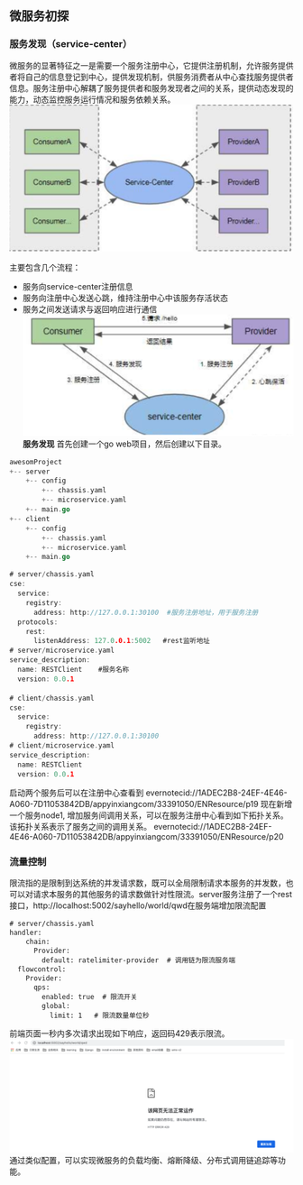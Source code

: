 ## 微服务初探
### 服务发现（service-center）
微服务的显著特征之一是需要一个服务注册中心，它提供注册机制，允许服务提供者将自己的信息登记到中心，提供发现机制，供服务消费者从中心查找服务提供者信息。服务注册中心解耦了服务提供者和服务发现者之间的关系，提供动态发现的能力，动态监控服务运行情况和服务依赖关系。
![picture](https://github.com/xusitan/xusitan.github.io/blob/main/%E5%BE%AE%E6%9C%8D%E5%8A%A1/%E5%BE%AE%E6%9C%8D%E5%8A%A1%E5%88%9D%E6%8E%A2/%E6%88%AA%E5%B1%8F2021-09-26%20%E4%B8%8B%E5%8D%884.38.21.png)

主要包含几个流程：
* 服务向service-center注册信息
* 服务向注册中心发送心跳，维持注册中心中该服务存活状态
* 服务之间发送请求与返回响应进行通信
![picture](https://github.com/xusitan/xusitan.github.io/blob/main/%E5%BE%AE%E6%9C%8D%E5%8A%A1/%E5%BE%AE%E6%9C%8D%E5%8A%A1%E5%88%9D%E6%8E%A2/%E6%88%AA%E5%B1%8F2021-09-26%20%E4%B8%8B%E5%8D%884.39.13.png)
**服务发现**
首先创建一个go web项目，然后创建以下目录。
``` go
awesomProject
+-- server
    +-- config
        +-- chassis.yaml
        +-- microservice.yaml
    +-- main.go
+-- client
    +-- config
        +-- chassis.yaml
        +-- microservice.yaml
    +-- main.go

```
``` go
# server/chassis.yaml
cse:
  service:
    registry:
      address: http://127.0.0.1:30100  #服务注册地址，用于服务注册
  protocols:
    rest:
      listenAddress: 127.0.0.1:5002   #rest监听地址
# server/microservice.yaml
service_description:
  name: RESTClient    #服务名称
  version: 0.0.1

# client/chassis.yaml
cse:
  service:
    registry:
      address: http://127.0.0.1:30100
# client/microservice.yaml
service_description:
  name: RESTClient
  version: 0.0.1
```
启动两个服务后可以在注册中心查看到
evernotecid://1ADEC2B8-24EF-4E46-A060-7D11053842DB/appyinxiangcom/33391050/ENResource/p19
现在新增一个服务node1, 增加服务间调用关系，可以在服务注册中心看到如下拓扑关系。该拓扑关系表示了服务之间的调用关系。
evernotecid://1ADEC2B8-24EF-4E46-A060-7D11053842DB/appyinxiangcom/33391050/ENResource/p20

### 流量控制
限流指的是限制到达系统的并发请求数，既可以全局限制请求本服务的并发数，也可以对请求本服务的其他服务的请求数做针对性限流。server服务注册了一个rest接口，http://localhost:5002/sayhello/world/qwd在服务端增加限流配置
```
# server/chassis.yaml
handler:
    chain:
      Provider:
        default: ratelimiter-provider  # 调用链为限流服务端
  flowcontrol:
    Provider:
      qps:
        enabled: true  # 限流开关
        global:
          limit: 1   # 限流数量单位秒
```

前端页面一秒内多次请求出现如下响应，返回码429表示限流。
![picture](https://github.com/xusitan/xusitan.github.io/blob/main/%E5%BE%AE%E6%9C%8D%E5%8A%A1/%E5%BE%AE%E6%9C%8D%E5%8A%A1%E5%88%9D%E6%8E%A2/%E6%88%AA%E5%B1%8F2021-09-26%20%E4%B8%8B%E5%8D%884.40.16.png)
通过类似配置，可以实现微服务的负载均衡、熔断降级、分布式调用链追踪等功能。
